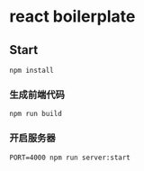 # react boilerplate

## Start
```
npm install
```


### 生成前端代码
```
npm run build
```

### 开启服务器

```
PORT=4000 npm run server:start
```
